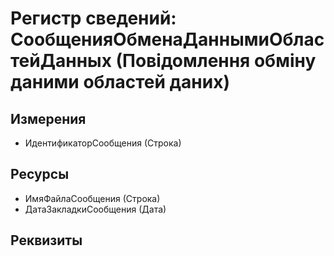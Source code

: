 ﻿# Регистр сведений: СообщенияОбменаДаннымиОбластейДанных (Повідомлення обміну даними областей даних)

## Измерения

- ИдентификаторСообщения (Строка)

## Ресурсы

- ИмяФайлаСообщения (Строка)
- ДатаЗакладкиСообщения (Дата)

## Реквизиты


